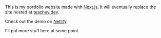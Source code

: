 This is my portfolio website made with [Next.js](https://nextjs.org/). It will eventually replace the site hosted at [teachey.dev](https://www.teachey.dev).

Check out the demo on [Netlify](https://teachey.netlify.app).

I'll put more stuff here at some point.